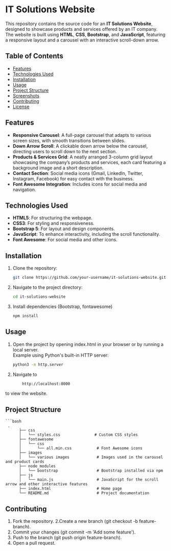 # IT Solutions Website

This repository contains the source code for an **IT Solutions Website**, designed to showcase products and services offered by an IT company. The website is built using **HTML**, **CSS**, **Bootstrap**, and **JavaScript**, featuring a responsive layout and a carousel with an interactive scroll-down arrow.

## Table of Contents

- [Features](#features)
- [Technologies Used](#technologies-used)
- [Installation](#installation)
- [Usage](#usage)
- [Project Structure](#project-structure)
- [Screenshots](#screenshots)
- [Contributing](#contributing)
- [License](#license)

## Features

- **Responsive Carousel**: A full-page carousel that adapts to various screen sizes, with smooth transitions between slides.
- **Down Arrow Scroll**: A clickable down arrow below the carousel, directing users to scroll down to the next section.
- **Products & Services Grid**: A neatly arranged 3-column grid layout showcasing the company’s products and services, each card featuring a background image and a short description.
- **Contact Section**: Social media icons (Gmail, LinkedIn, Twitter, Instagram, Facebook) for easy contact with the business.
- **Font Awesome Integration**: Includes icons for social media and navigation.
  
## Technologies Used

- **HTML5**: For structuring the webpage.
- **CSS3**: For styling and responsiveness.
- **Bootstrap 5**: For layout and design components.
- **JavaScript**: To enhance interactivity, including the scroll functionality.
- **Font Awesome**: For social media and other icons.

## Installation

1. Clone the repository:

   ```bash
   git clone https://github.com/your-username/it-solutions-website.git
2. Navigate to the project directory:

     ```bash
     cd it-solutions-website
    
3. Install dependencies (Bootstrap, fontawesome)

     ```bash
     npm install

  ## Usage
  1. Open the project by opening index.html in your browser or by running a local server.<br/>
      Example using Python's built-in HTTP server:
     ```bash
     python3 -m http.server

2. Navigate to
     ```bash
         http://localhost:8000
 to view the website.

 ## Project Structure
    ```bash
     .
          ├── css
          │   └── styles.css               # Custom CSS styles
          ├── fontawesome
          │   └── css
          │       └── all.min.css           # Font Awesome icons
          ├── images
          │   └── various images            # Images used in the carousel and product cards
          ├── node_modules
          │   └── bootstrap                 # Bootstrap installed via npm
          ├── js
          │   └── main.js                   # JavaScript for the scroll arrow and other interactive features
          ├── index.html                    # Home page
          └── README.md                     # Project documentation

  ## Contributing
 1. Fork the repository.
2.Create a new branch (git checkout -b feature-branch).
3. Commit your changes (git commit -m 'Add some feature').
4. Push to the branch (git push origin feature-branch).
5. Open a pull request.
